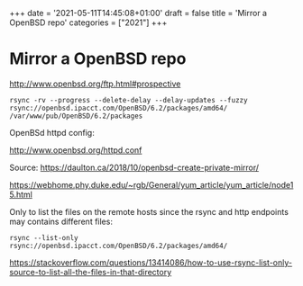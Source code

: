 +++
date = '2021-05-11T14:45:08+01:00'
draft = false
title = 'Mirror a OpenBSD repo'
categories = ["2021"]
+++
# Mirror a OpenBSD repo

http://www.openbsd.org/ftp.html#prospective

<!-- wp:code -->
```
rsync -rv --progress --delete-delay --delay-updates --fuzzy rsync://openbsd.ipacct.com/OpenBSD/6.2/packages/amd64/ /var/www/pub/OpenBSD/6.2/packages
```

OpenBSd httpd config: 

http://www.openbsd.org/httpd.conf

Source: https://daulton.ca/2018/10/openbsd-create-private-mirror/


https://webhome.phy.duke.edu/~rgb/General/yum_article/yum_article/node15.html

Only to list the files on the remote hosts since the rsync and http endpoints may contains different files:

```
rsync --list-only rsync://openbsd.ipacct.com/OpenBSD/6.2/packages/amd64/
```

https://stackoverflow.com/questions/13414086/how-to-use-rsync-list-only-source-to-list-all-the-files-in-that-directory

